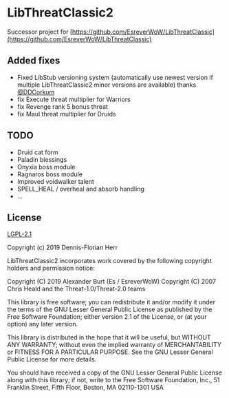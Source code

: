 # LibThreatClassic2

Successor project for [https://github.com/EsreverWoW/LibThreatClassic](https://github.com/EsreverWoW/LibThreatClassic)

## Added fixes

* Fixed LibStub versioning system (automatically use newest version if multiple LibThreatClassic2 minor versions are available) thanks [@DDCorkum](https://github.com/DDCorkum)
* fix Execute threat multiplier for Warriors
* fix Revenge rank 5 bonus threat
* fix Maul threat multiplier for Druids

## TODO
* Druid cat form
* Paladin blessings
* Onyxia boss module
* Ragnaros boss module
* Improved voidwalker talent
* SPELL_HEAL / overheal and absorb handling
* ...


## License

[LGPL-2.1](LICENSE)

Copyright (c) 2019 Dennis-Florian Herr

LibThreatClassic2 incorporates work covered by the following copyright holders and permission notice:

Copyright (C) 2019 Alexander Burt (Es / EsreverWoW)
Copyright (C) 2007 Chris Heald and the Threat-1.0/Threat-2.0 teams

This library is free software; you can redistribute it and/or
modify it under the terms of the GNU Lesser General Public
License as published by the Free Software Foundation; either
version 2.1 of the License, or (at your option) any later version.

This library is distributed in the hope that it will be useful,
but WITHOUT ANY WARRANTY; without even the implied warranty of
MERCHANTABILITY or FITNESS FOR A PARTICULAR PURPOSE.  See the GNU
Lesser General Public License for more details.

You should have received a copy of the GNU Lesser General Public
License along with this library; if not, write to the Free Software
Foundation, Inc., 51 Franklin Street, Fifth Floor, Boston, MA  02110-1301  USA

